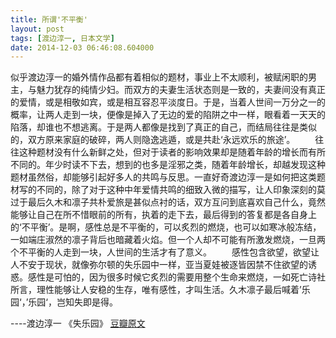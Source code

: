 ```yaml
---
title: 所谓'不平衡'
layout: post
tags: [渡边淳一, 日本文学]
date: 2014-12-03 06:46:08.604000
---
```

似乎渡边淳一的婚外情作品都有着相似的题材，事业上不太顺利，被赋闲职的男主，与魅力犹存的纯情少妇。而双方的夫妻生活状态则是一致的，夫妻间没有真正的爱情，或是相敬如宾，或是相互容忍平淡度日。于是，当着人世间一万分之一的概率，让两人走到一块，便像是掉入了无边的爱的陷阱之中一样，眼看着一天天的陷落，却谁也不想逃离。于是两人都像是找到了真正的自己，而结局往往是类似的，双方原来家庭的破碎，两人则隐逸逃遁，或是共赴‘永远欢乐的旅途’。 
　　往往这种题材没有什么新鲜之处，但对于读者的影响效果却是随着年龄的增长而有所不同的。年少时读不下去，想到的也多是淫邪之类，随着年龄增长，却越发现这种题材虽然俗，却能够引起好多人的共鸣与反思。一直好奇渡边淳一是如何把这类题材写的不同的，除了对于这种中年爱情共鸣的细致入微的描写，让人印象深刻的莫过于最后久木和凛子共朴爱旅是甚似点衬的话，双方互问到底喜欢自己什么，竟然能够让自己在所不惜眼前的所有，执着的走下去，最后得到的答复都是各自身上的‘不平衡’。是啊，感性总是不平衡的，可以炙烈的燃烧，也可以如寒冰般冻结，一如端庄淑然的凛子背后也暗藏着火焰。但一个人却不可能有所激发燃烧，一旦两个不平衡的人走到一块，人世间的生活才有了意义。 
　　感性包含欲望，欲望让人不安于现状，就像弥尔顿的失乐园中一样，亚当夏娃被逐皆因禁不住欲望的诱惑。感性是可怕的，因为很多时候它炙烈的需要用整个生命来燃烧，一如死亡诗社所言，理性能够让人安稳的生存，唯有感性，才叫生活。久木凛子最后喊着’乐园‘，’乐园‘，岂知失即是得。
  
----渡边淳一 《失乐园》
[豆瓣原文](http://book.douban.com/review/7190432/)
